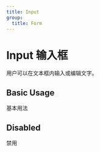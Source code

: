 ```yaml
---
title: Input
group:
  title: Form
---
```


# Input 输入框

用户可以在文本框内输入或编辑文字。

## Basic Usage

基本用法

<code src="./__example__/s-001-base.tsx"></code>

## Disabled

禁用

<code src="./__example__/s-002-disabled.tsx"></code>
